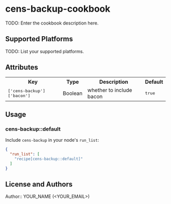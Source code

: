 # cens-backup-cookbook

TODO: Enter the cookbook description here.

## Supported Platforms

TODO: List your supported platforms.

## Attributes

<table>
  <tr>
    <th>Key</th>
    <th>Type</th>
    <th>Description</th>
    <th>Default</th>
  </tr>
  <tr>
    <td><tt>['cens-backup']['bacon']</tt></td>
    <td>Boolean</td>
    <td>whether to include bacon</td>
    <td><tt>true</tt></td>
  </tr>
</table>

## Usage

### cens-backup::default

Include `cens-backup` in your node's `run_list`:

```json
{
  "run_list": [
    "recipe[cens-backup::default]"
  ]
}
```

## License and Authors

Author:: YOUR_NAME (<YOUR_EMAIL>)
